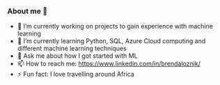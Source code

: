 ### About me 👋

- 🔭 I’m currently working on projects to gain experience with machine learning
- 🌱 I’m currently learning Python, SQL, Azure Cloud computing and different machine learning techniques
- 💬 Ask me about how I got started with ML
- 📫 How to reach me: https://www.linkedin.com/in/brendaloznik/
- ⚡ Fun fact: I love travelling around Africa 
